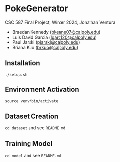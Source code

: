# PokeGenerator
CSC 587 Final Project, Winter 2024, Jonathan Ventura

- Braedan Kennedy (bkenne07@calpoly.edu)
- Luis David Garcia (lgarc120@calpoly.edu)
- Paul Jarski (pjarski@calpoly.edu)
- Briana Kuo (brkuo@calpoly.edu)

## Installation
```
./setup.sh
```

## Environment Activation
```
source venv/bin/activate
```

## Dataset Creation
`cd dataset` and see `README.md`

## Training Model
`cd model` and see `README.md`
